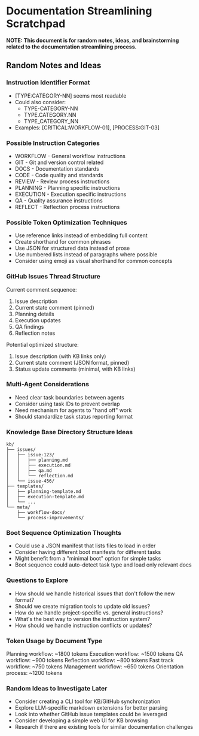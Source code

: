 # Documentation Streamlining Scratchpad

**NOTE: This document is for random notes, ideas, and brainstorming related to the documentation streamlining process.**

## Random Notes and Ideas

### Instruction Identifier Format

- [TYPE:CATEGORY-NN] seems most readable
- Could also consider:
  - TYPE-CATEGORY-NN
  - TYPE.CATEGORY.NN
  - TYPE_CATEGORY_NN
- Examples: [CRITICAL:WORKFLOW-01], [PROCESS:GIT-03]

### Possible Instruction Categories

- WORKFLOW - General workflow instructions
- GIT - Git and version control related
- DOCS - Documentation standards
- CODE - Code quality and standards
- REVIEW - Review process instructions
- PLANNING - Planning specific instructions
- EXECUTION - Execution specific instructions
- QA - Quality assurance instructions
- REFLECT - Reflection process instructions

### Possible Token Optimization Techniques

- Use reference links instead of embedding full content
- Create shorthand for common phrases
- Use JSON for structured data instead of prose
- Use numbered lists instead of paragraphs where possible
- Consider using emoji as visual shorthand for common concepts

### GitHub Issues Thread Structure

Current comment sequence:
1. Issue description
2. Current state comment (pinned)
3. Planning details
4. Execution updates
5. QA findings
6. Reflection notes

Potential optimized structure:
1. Issue description (with KB links only)
2. Current state comment (JSON format, pinned)
3. Status update comments (minimal, with KB links)

### Multi-Agent Considerations

- Need clear task boundaries between agents
- Consider using task IDs to prevent overlap
- Need mechanism for agents to "hand off" work
- Should standardize task status reporting format

### Knowledge Base Directory Structure Ideas

```
kb/
├── issues/
│   ├── issue-123/
│   │   ├── planning.md
│   │   ├── execution.md
│   │   ├── qa.md
│   │   └── reflection.md
│   └── issue-456/
├── templates/
│   ├── planning-template.md
│   ├── execution-template.md
│   └── ...
└── meta/
    ├── workflow-docs/
    └── process-improvements/
```

### Boot Sequence Optimization Thoughts

- Could use a JSON manifest that lists files to load in order
- Consider having different boot manifests for different tasks
- Might benefit from a "minimal boot" option for simple tasks
- Boot sequence could auto-detect task type and load only relevant docs

### Questions to Explore

- How should we handle historical issues that don't follow the new format?
- Should we create migration tools to update old issues?
- How do we handle project-specific vs. general instructions?
- What's the best way to version the instruction system?
- How should we handle instruction conflicts or updates?

### Token Usage by Document Type

Planning workflow: ~1800 tokens
Execution workflow: ~1500 tokens
QA workflow: ~900 tokens
Reflection workflow: ~800 tokens
Fast track workflow: ~750 tokens
Management workflow: ~650 tokens
Orientation process: ~1200 tokens

### Random Ideas to Investigate Later

- Consider creating a CLI tool for KB/GitHub synchronization
- Explore LLM-specific markdown extensions for better parsing
- Look into whether GitHub issue templates could be leveraged
- Consider developing a simple web UI for KB browsing
- Research if there are existing tools for similar documentation challenges
